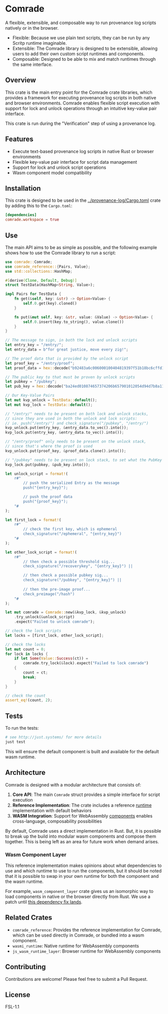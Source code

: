 # Comrade

A flexible, extensible, and composable way to run provenance log scripts natively or in the browser.

- Flexible: Because we use plain text scripts, they can be run by any Scritp runtime imaginable.
- Extensible: The Comrade library is designed to be extensible, allowing users to add their own custom script runtimes and components.
- Composable: Designed to be able to mix and match runtimes through the same interface.

## Overview

This crate is the main entry point for the Comrade crate libraries, which provides a framework for executing provenance log scripts in both native and browser environments. Comrade enables flexible script execution with support for lock and unlock operations through an intuitive key-value pair interface.

This crate is run during the "Verification" step of using a provenance log.

## Features

- Execute text-based provenance log scripts in native Rust or browser environments
- Flexible key-value pair interface for script data management
- Support for lock and unlock script operations
- Wasm component model compatibility

## Installation

This crate is designed to be used in the [../provenance-log/Cargo.toml](../provenance-log/) crate by adding this to the `Cargo.toml`:

```toml
[dependencies]
comrade.workspace = true
```

## Use 

The main API aims to be as simple as possible, and the following example shows how to use the Comrade library to run a script:

```rust
use comrade::Comrade;
use comrade_reference::{Pairs, Value};
use std::collections::HashMap;

#[derive(Clone, Default, Debug)]
struct TestData(HashMap<String, Value>);

impl Pairs for TestData {
    fn get(&self, key: &str) -> Option<Value> {
        self.0.get(key).cloned()
    }

    fn put(&mut self, key: &str, value: &Value) -> Option<Value> {
        self.0.insert(key.to_string(), value.clone())
    }
}

// The message to sign, in both the lock and unlock scripts
let entry_key = "/entry/";
let entry_data = b"for great justice, move every zig!";

// The proof data that is provided by the unlock script
let proof_key = "/entry/proof";
let proof_data = hex::decode("b92483a6c006000100404819397f51b18bc6cffd1fff07afa33f7096c7a0c659590b077cc0ea5d6081d739512129becacb8e6997e6b7d18756299f515a822344ac2b6737979d5e5e6b03").unwrap();

// The public key to that must be proven by unlock scripts
let pubkey = "/pubkey";
let pub_key = hex::decode("ba24ed010874657374206b657901012054d94d7b8a11d6581af4a14bc6451c7a23049018610f108c996968fe8fce9464").unwrap();

// Our Key-Value Pairs
let mut kvp_unlock = TestData::default();
let mut kvp_lock = TestData::default();

// "/entry/" needs to be present on both lock and unlock stacks,
// since they are used in both the unlock and lock scripts:
// ie. push("/entry/") and check_signature("/pubkey", "/entry/")
kvp_unlock.put(entry_key, &entry_data.to_vec().into());
kvp_lock.put(entry_key, &entry_data.to_vec().into());

// "/entry/proof" only needs to be present on the unlock stack,
// since that's where the proof is used
kvp_unlock.put(proof_key, &proof_data.clone().into());

// "/pubkey" needs to be present on lock stack, to set what the PubKey is
kvp_lock.put(pubkey, &pub_key.into());

let unlock_script = format!(
    r#"
        // push the serialized Entry as the message
        push("{entry_key}"); 

        // push the proof data
        push("{proof_key}");
    "#
);

let first_lock = format!(
    r#"
        // check the first key, which is ephemeral
        check_signature("/ephemeral", "{entry_key}") 
    "#
);

let other_lock_script = format!(
    r#"
        // then check a possible threshold sig...
        check_signature("/recoverykey", "{entry_key}") ||

        // then check a possible pubkey sig...
        check_signature("/pubkey", "{entry_key}") ||
        
        // then the pre-image proof...
        check_preimage("/hash")
    "#
);

let mut comrade = Comrade::new(&kvp_lock, &kvp_unlock)
    .try_unlock(&unlock_script)
    .expect("Failed to unlock comrade");

// check the lock scripts
let locks = [first_lock, other_lock_script];

// check the locks
let mut count = 0;
for lock in locks {
    if let Some(Value::Success(ct)) =
        comrade.try_lock(&lock).expect("Failed to lock comrade")
    {
        count = ct;
        break;
    }
}

// check the count
assert_eq!(count, 2);
```

## Tests 

To run the tests:

```sh 
# see http://just.systems/ for more details
just test
```

This will ensure the default component is built and available for the default wasm runtime.

## Architecture

Comrade is designed with a modular architecture that consists of:

1. **Core API**: The main `Comrade` struct provides a simple interface for script execution
2. **Reference Implementation**: The crate includes a reference [runtime](./src/runtime) implementation with default behaviors
3. **WASM Integration**: Support for WebAssembly [components](./src/runtime/layer/mod.rs) enables cross-language, composability possibilities

By default, Comrade uses a direct implementation in Rust. But, it is possible to break up the build into modular wasm components and compose them together. This is being left as an area for future work when demand arises.

### Wasm Component Layer

This reference implementation makes opinions about what dependencies to use and which runtime to use to run the components, but it should be noted that it is possible to swap in your own runtime for both the component and the wasm runtime. 

For example, `wasm_component_layer` crate gives us an isomorphic way to load components in native or the browser directly from Rust. We use a patch until [this dependency fix lands](https://github.com/DouglasDwyer/wasm_component_layer/pull/26). 

## Related Crates

- `comrade_reference`: Provides the reference implementation for Comrade, which can be used directly in Comrade, or bundled into a wasm component.
- `wasmi_runtime`: Native runtime for WebAssembly components
- `js_wasm_runtime_layer`: Browser runtime for WebAssembly components

## Contributing

Contributions are welcome! Please feel free to submit a Pull Request.

## License

FSL-1.1
